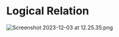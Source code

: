 # Logical Relation
![Screenshot 2023-12-03 at 12.25.35.png](..%2FScreenshot%202023-12-03%20at%2012.25.35.png)
